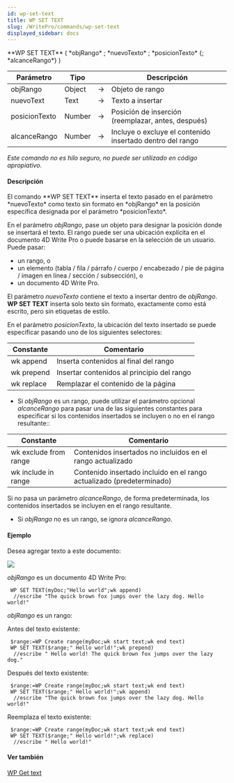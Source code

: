 ```yaml
---
id: wp-set-text
title: WP SET TEXT
slug: /WritePro/commands/wp-set-text
displayed_sidebar: docs
---
```


<!--REF #_command_.WP SET TEXT.Syntax-->**WP SET TEXT** ( *objRango* ; *nuevoTexto* ; *posicionTexto* {; *alcanceRango*} )<!-- END REF-->
<!--REF #_command_.WP SET TEXT.Params-->
| Parámetro | Tipo |  | Descripción |
| --- | --- | --- | --- |
| objRango | Object | &#8594;  | Objeto de rango |
| nuevoText | Text | &#8594;  | Texto a insertar |
| posicionTexto | Number | &#8594;  | Posición de inserción (reemplazar, antes, después) |
| alcanceRango | Number | &#8594;  | Incluye o excluye el contenido insertado dentro del rango |

<!-- END REF-->

*Este comando no es hilo seguro, no puede ser utilizado en código apropiativo.*


#### Descripción 

<!--REF #_command_.WP SET TEXT.Summary-->El comando **WP SET TEXT** inserta el texto pasado en el parámetro *nuevoTexto* como texto sin formato en *objRango* en la posición específica designada por el parámetro *posicionTexto*.<!-- END REF-->

En el parámetro *objRango*, pase un objeto para designar la posición donde se insertará el texto. El rango puede ser una ubicación explícita en el documento 4D Write Pro o puede basarse en la selección de un usuario. Puede pasar:

* un rango, o
* un elemento (tabla / fila / párrafo / cuerpo / encabezado / pie de página / imagen en línea / sección / subsección), o
* un documento 4D Write Pro.

El parámetro *nuevoTexto* contiene el texto a insertar dentro de *objRango*. **WP SET TEXT** inserta solo texto sin formato, exactamente como está escrito, pero sin etiquetas de estilo.

En el parámetro *posicionTexto*, la ubicación del texto insertado se puede especificar pasando uno de los siguientes selectores:

| Constante  | Comentario                                 |
| ---------- | ------------------------------------------ |
| wk append  | Inserta contenidos al final del rango      |
| wk prepend | Insertar contenidos al principio del rango |
| wk replace | Remplazar el contenido de la página        |

* Si *objRango* es un rango, puede utilizar el parámetro opcional *alcanceRango* para pasar una de las siguientes constantes para especificar si los contenidos insertados se incluyen o no en el rango resultante::  
    
| Constante             | Comentario                                                            |  
| --------------------- | --------------------------------------------------------------------- |  
| wk exclude from range | Contenidos insertados no incluidos en el rango actualizado            |  
| wk include in range   | Contenido insertado incluido en el rango actualizado (predeterminado) |  
    
Si no pasa un parámetro *alcanceRango*, de forma predeterminada, los contenidos insertados se incluyen en el rango resultante.
* Si *objRango* no es un rango, se ignora *alcanceRango*.

#### Ejemplo 

Desea agregar texto a este documento:

![](../../assets/en/WritePro/commands/pict3772543.EN.png)

*objRango* es un documento 4D Write Pro:

```4d
 WP SET TEXT(myDoc;"Hello world";wk append)
  //escribe "The quick brown fox jumps over the lazy dog. Hello world!"
```

*objRango* es un rango:

Antes del texto existente:  

```4d
 $range:=WP Create range(myDoc;wk start text;wk end text)
 WP SET TEXT($range;" Hello world!";wk prepend)
  //escribe " Hello world! The quick brown fox jumps over the lazy dog."
```

Después del texto existente:  

```4d
 $range:=WP Create range(myDoc;wk start text;wk end text)
 WP SET TEXT($range;" Hello world!";wk append)
  //escribe "The quick brown fox jumps over the lazy dog. Hello world!"
```

Reemplaza el texto existente:  

```4d
 $range:=WP Create range(myDoc;wk start text;wk end text)
 WP SET TEXT($range;" Hello world!";wk replace)
  //escribe " Hello world!"
```

#### Ver también 

[WP Get text](wp-get-text.md)  